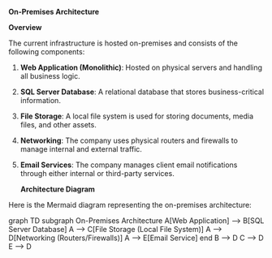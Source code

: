 **On-Premises Architecture**

 **Overview**

The current infrastructure is hosted on-premises and consists of the following components:

1. **Web Application (Monolithic)**: Hosted on physical servers and handling all business logic.
2. **SQL Server Database**: A relational database that stores business-critical information.
3. **File Storage**: A local file system is used for storing documents, media files, and other assets.
4. **Networking**: The company uses physical routers and firewalls to manage internal and external traffic.
5. **Email Services**: The company manages client email notifications through either internal or third-party services.

   **Architecture Diagram**

Here is the Mermaid diagram representing the on-premises architecture:

graph TD
    subgraph On-Premises Architecture
        A[Web Application] --> B[SQL Server Database]
        A --> C[File Storage (Local File System)]
        A --> D[Networking (Routers/Firewalls)]
        A --> E[Email Service]
    end
    B --> D
    C --> D
    E --> D
